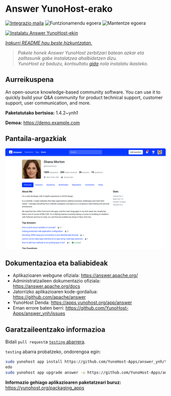 <!--
Ohart ongi: README hau automatikoki sortu da <https://github.com/YunoHost/apps/tree/master/tools/readme_generator>ri esker
EZ editatu eskuz.
-->

# Answer YunoHost-erako

[![Integrazio maila](https://apps.yunohost.org/badge/integration/answer)](https://ci-apps.yunohost.org/ci/apps/answer/)
![Funtzionamendu egoera](https://apps.yunohost.org/badge/state/answer)
![Mantentze egoera](https://apps.yunohost.org/badge/maintained/answer)

[![Instalatu Answer YunoHost-ekin](https://install-app.yunohost.org/install-with-yunohost.svg)](https://install-app.yunohost.org/?app=answer)

*[Irakurri README hau beste hizkuntzatan.](./ALL_README.md)*

> *Pakete honek Answer YunoHost zerbitzari batean azkar eta zailtasunik gabe instalatzea ahalbidetzen dizu.*  
> *YunoHost ez baduzu, kontsultatu [gida](https://yunohost.org/install) nola instalatu ikasteko.*

## Aurreikuspena

An open-source knowledge-based community software. You can use it to quickly build your Q&A community for product technical support, customer support, user communication, and more.


**Paketatutako bertsioa:** 1.4.2~ynh1

**Demoa:** <https://demo.example.com>

## Pantaila-argazkiak

![Answer(r)en pantaila-argazkia](./doc/screenshots/screenshot.png)

## Dokumentazioa eta baliabideak

- Aplikazioaren webgune ofiziala: <https://answer.apache.org/>
- Administratzaileen dokumentazio ofiziala: <https://answer.apache.org/docs>
- Jatorrizko aplikazioaren kode-gordailua: <https://github.com/apache/answer>
- YunoHost Denda: <https://apps.yunohost.org/app/answer>
- Eman errore baten berri: <https://github.com/YunoHost-Apps/answer_ynh/issues>

## Garatzaileentzako informazioa

Bidali `pull request`a [`testing` abarrera](https://github.com/YunoHost-Apps/answer_ynh/tree/testing).

`testing` abarra probatzeko, ondorengoa egin:

```bash
sudo yunohost app install https://github.com/YunoHost-Apps/answer_ynh/tree/testing --debug
edo
sudo yunohost app upgrade answer -u https://github.com/YunoHost-Apps/answer_ynh/tree/testing --debug
```

**Informazio gehiago aplikazioaren paketatzeari buruz:** <https://yunohost.org/packaging_apps>
